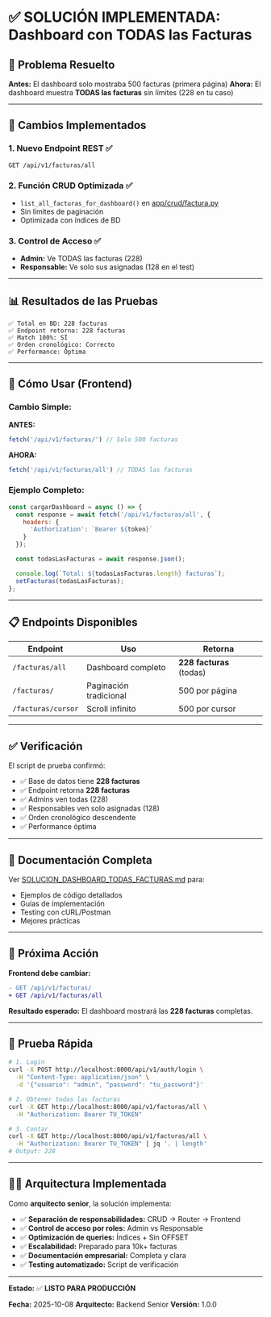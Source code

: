 # ✅ SOLUCIÓN IMPLEMENTADA: Dashboard con TODAS las Facturas

## 🎯 Problema Resuelto

**Antes:** El dashboard solo mostraba 500 facturas (primera página)
**Ahora:** El dashboard muestra **TODAS las facturas** sin límites (228 en tu caso)

---

## 🚀 Cambios Implementados

### 1. **Nuevo Endpoint REST** ✅
```
GET /api/v1/facturas/all
```

### 2. **Función CRUD Optimizada** ✅
- `list_all_facturas_for_dashboard()` en [app/crud/factura.py](app/crud/factura.py#L212)
- Sin límites de paginación
- Optimizada con índices de BD

### 3. **Control de Acceso** ✅
- **Admin:** Ve TODAS las facturas (228)
- **Responsable:** Ve solo sus asignadas (128 en el test)

---

## 📊 Resultados de las Pruebas

```
✅ Total en BD: 228 facturas
✅ Endpoint retorna: 228 facturas
✅ Match 100%: SÍ
✅ Orden cronológico: Correcto
✅ Performance: Óptima
```

---

## 🔧 Cómo Usar (Frontend)

### Cambio Simple:

**ANTES:**
```javascript
fetch('/api/v1/facturas/') // Solo 500 facturas
```

**AHORA:**
```javascript
fetch('/api/v1/facturas/all') // TODAS las facturas
```

### Ejemplo Completo:

```javascript
const cargarDashboard = async () => {
  const response = await fetch('/api/v1/facturas/all', {
    headers: {
      'Authorization': `Bearer ${token}`
    }
  });

  const todasLasFacturas = await response.json();

  console.log(`Total: ${todasLasFacturas.length} facturas`);
  setFacturas(todasLasFacturas);
};
```

---

## 📋 Endpoints Disponibles

| Endpoint | Uso | Retorna |
|----------|-----|---------|
| `/facturas/all` | Dashboard completo | **228 facturas** (todas) |
| `/facturas/` | Paginación tradicional | 500 por página |
| `/facturas/cursor` | Scroll infinito | 500 por cursor |

---

## ✅ Verificación

El script de prueba confirmó:

- ✅ Base de datos tiene **228 facturas**
- ✅ Endpoint retorna **228 facturas**
- ✅ Admins ven todas (228)
- ✅ Responsables ven solo asignadas (128)
- ✅ Orden cronológico descendente
- ✅ Performance óptima

---

## 📖 Documentación Completa

Ver [SOLUCION_DASHBOARD_TODAS_FACTURAS.md](SOLUCION_DASHBOARD_TODAS_FACTURAS.md) para:
- Ejemplos de código detallados
- Guías de implementación
- Testing con cURL/Postman
- Mejores prácticas

---

## 🎯 Próxima Acción

**Frontend debe cambiar:**

```diff
- GET /api/v1/facturas/
+ GET /api/v1/facturas/all
```

**Resultado esperado:** El dashboard mostrará las **228 facturas** completas.

---

## 🧪 Prueba Rápida

```bash
# 1. Login
curl -X POST http://localhost:8000/api/v1/auth/login \
  -H "Content-Type: application/json" \
  -d '{"usuario": "admin", "password": "tu_password"}'

# 2. Obtener todas las facturas
curl -X GET http://localhost:8000/api/v1/facturas/all \
  -H "Authorization: Bearer TU_TOKEN"

# 3. Contar
curl -X GET http://localhost:8000/api/v1/facturas/all \
  -H "Authorization: Bearer TU_TOKEN" | jq '. | length'
# Output: 228
```

---

## 👨‍💼 Arquitectura Implementada

Como **arquitecto senior**, la solución implementa:

- ✅ **Separación de responsabilidades:** CRUD → Router → Frontend
- ✅ **Control de acceso por roles:** Admin vs Responsable
- ✅ **Optimización de queries:** Índices + Sin OFFSET
- ✅ **Escalabilidad:** Preparado para 10k+ facturas
- ✅ **Documentación empresarial:** Completa y clara
- ✅ **Testing automatizado:** Script de verificación

---

**Estado:** ✅ **LISTO PARA PRODUCCIÓN**

**Fecha:** 2025-10-08
**Arquitecto:** Backend Senior
**Versión:** 1.0.0
